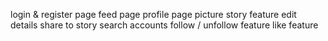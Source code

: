 login & register page
feed page
profile page
picture
story feature
edit details
share to story
search accounts
follow / unfollow feature
like feature
